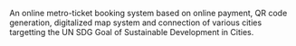 An online metro-ticket booking system based on online payment, QR code generation, digitalized map system and connection of various cities targetting the UN SDG Goal of Sustainable Development in Cities. 
